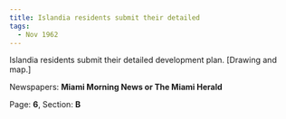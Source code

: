 ```yaml
---  
title: Islandia residents submit their detailed  
tags:  
  - Nov 1962  
---  
```

  
Islandia residents submit their detailed development plan. [Drawing and map.]  
  
Newspapers: **Miami Morning News or The Miami Herald**  
  
Page: **6**, Section: **B** 
